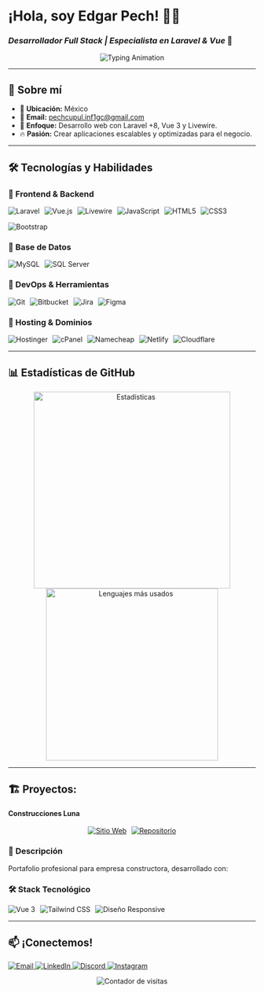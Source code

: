 # ¡Hola, soy Edgar Pech! 👨‍💻
### *Desarrollador Full Stack | Especialista en Laravel & Vue* 🚀

<p align="center">
  <img src="https://readme-typing-svg.herokuapp.com?font=Fira+Code&size=18&duration=2500&color=22D3EE&width=420&lines=Código+limpio,+soluciones+eficaces" alt="Typing Animation" />
</p>

---

## 🌟 **Sobre mí**
- 📍 **Ubicación:** México
- 📧 **Email:** pechcupul.inf1gc@gmail.com
- 💼 **Enfoque:** Desarrollo web con Laravel +8, Vue 3 y Livewire.
- 🔥 **Pasión:** Crear aplicaciones escalables y optimizadas para el negocio.

---

## 🛠 **Tecnologías y Habilidades**
### 🔹 Frontend & Backend
<p align="left" style="display: flex; flex-wrap: wrap; gap: 10px; row-gap: 15px; margin-bottom: 15px;">
  <img src="https://img.shields.io/badge/Laravel-FF2D20?style=for-the-badge&logo=laravel&logoColor=white" alt="Laravel"/>
  <img src="https://img.shields.io/badge/Vue.js-4FC08D?style=for-the-badge&logo=vuedotjs&logoColor=white" alt="Vue.js"/>
  <img src="https://img.shields.io/badge/Livewire-4E56A6?style=for-the-badge&logo=livewire&logoColor=white" alt="Livewire"/>
  <img src="https://img.shields.io/badge/JavaScript-F7DF1E?style=for-the-badge&logo=javascript&logoColor=black" alt="JavaScript"/>
  <img src="https://img.shields.io/badge/HTML5-E34F26?style=for-the-badge&logo=html5&logoColor=white" alt="HTML5"/>
  <img src="https://img.shields.io/badge/CSS3-1572B6?style=for-the-badge&logo=css3&logoColor=white" alt="CSS3"/>
  <img src="https://img.shields.io/badge/Bootstrap-7952B3?style=for-the-badge&logo=bootstrap&logoColor=white" alt="Bootstrap"/>
</p>

### 🔹 Base de Datos
<p align="left" style="display: flex; flex-wrap: wrap; gap: 10px; row-gap: 15px; margin-bottom: 15px;">
  <img src="https://img.shields.io/badge/MySQL-4479A1?style=for-the-badge&logo=mysql&logoColor=white" alt="MySQL"/>
  <img src="https://img.shields.io/badge/SQL_Server-CC2927?style=for-the-badge&logo=microsoftsqlserver&logoColor=white" alt="SQL Server"/>
</p>

### 🔹 DevOps & Herramientas
<p align="left" style="display: flex; flex-wrap: wrap; gap: 10px; row-gap: 15px; margin-bottom: 15px;">
  <img src="https://img.shields.io/badge/Git-F05032?style=for-the-badge&logo=git&logoColor=white" alt="Git"/>
  <img src="https://img.shields.io/badge/Bitbucket-0052CC?style=for-the-badge&logo=bitbucket&logoColor=white" alt="Bitbucket"/>
  <img src="https://img.shields.io/badge/Jira-0052CC?style=for-the-badge&logo=jira&logoColor=white" alt="Jira"/>
  <img src="https://img.shields.io/badge/Figma-F24E1E?style=for-the-badge&logo=figma&logoColor=white" alt="Figma"/>
</p>

### 🔹 Hosting & Dominios
<p align="left" style="display: flex; flex-wrap: wrap; gap: 10px; row-gap: 15px; margin-bottom: 15px;">
  <img src="https://img.shields.io/badge/Hostinger-3066FF?style=for-the-badge&logo=hostinger&logoColor=white" alt="Hostinger"/>
  <img src="https://img.shields.io/badge/cPanel-FF6C2C?style=for-the-badge&logo=cpanel&logoColor=white" alt="cPanel"/>
  <img src="https://img.shields.io/badge/Namecheap-DE3723?style=for-the-badge&logo=namecheap&logoColor=white" alt="Namecheap"/>
  <img src="https://img.shields.io/badge/Netlify-00C7B7?style=for-the-badge&logo=netlify&logoColor=white" alt="Netlify"/>
  <img src="https://img.shields.io/badge/Cloudflare-F38020?style=for-the-badge&logo=cloudflare&logoColor=white" alt="Cloudflare"/>
</p>

---

## 📊 **Estadísticas de GitHub**
<p align="center">
  <img src="https://github-readme-stats.vercel.app/api?username=edgarpech&show_icons=true&theme=radical&hide_border=true" alt="Estadísticas" width="400"/>
  <img src="https://github-readme-stats.vercel.app/api/top-langs/?username=edgarpech&layout=compact&theme=radical&hide_border=true" alt="Lenguajes más usados" width="350"/>
</p>

---

## 🏗 **Proyectos:**

####  **Construcciones Luna**
<p align="center" style="display: flex; justify-content: center; gap: 10px; flex-wrap: wrap;">
  <a href="https://construccionesluna.com.mx" target="_blank" rel="noopener noreferrer">
    <img src="https://img.shields.io/badge/🌐_Visitar_Sitio-22D3EE?style=for-the-badge&logo=googlechrome&logoColor=white" alt="Sitio Web"/>
  </a>
  <a href="https://github.com/edgarpech/construccionesluna" target="_blank" rel="noopener noreferrer">
    <img src="https://img.shields.io/badge/💻_Repositorio-181717?style=for-the-badge&logo=github&logoColor=white" alt="Repositorio"/>
  </a>
</p>

### 📝 **Descripción**
Portafolio profesional para empresa constructora, desarrollado con:

### 🛠 **Stack Tecnológico**
<p align="left" style="display: flex; flex-wrap: wrap; gap: 10px; margin: 15px 0;">
  <img src="https://img.shields.io/badge/Vue.js-4FC08D?style=for-the-badge&logo=vuedotjs&logoColor=white" alt="Vue 3"/>
  <img src="https://img.shields.io/badge/Tailwind_CSS-06B6D4?style=for-the-badge&logo=tailwindcss&logoColor=white" alt="Tailwind CSS"/>
  <img src="https://img.shields.io/badge/Responsive_Design-563D7C?style=for-the-badge&logo=responsive&logoColor=white" alt="Diseño Responsive"/>
</p>

---

## 📫 **¡Conectemos!**
<p align="left">
  <a href="mailto:pechcupul.inf1gc@gmail.com">
    <img src="https://img.shields.io/badge/Gmail-D14836?style=for-the-badge&logo=gmail&logoColor=white" alt="Email"/>
  </a>
  <a href="https://www.linkedin.com/in/pechedgar">
    <img src="https://img.shields.io/badge/LinkedIn-0077B5?style=for-the-badge&logo=linkedin&logoColor=white" alt="LinkedIn"/>
  </a>
  <a href="https://discord.com/users/pechedgar">
    <img src="https://img.shields.io/badge/Discord-5865F2?style=for-the-badge&logo=discord&logoColor=white" alt="Discord"/>
  </a>
  <a href="https://instagram.com/_ive.aza">
    <img src="https://img.shields.io/badge/Instagram-E4405F?style=for-the-badge&logo=instagram&logoColor=white" alt="Instagram"/>
  </a>
</p>

<p align="center">
  <img src="https://komarev.com/ghpvc/?username=edgarpech&label=Vistas%20de%20Perfil&color=green" alt="Contador de visitas" />
</p>
